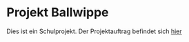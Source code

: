 # Projekt Ballwippe 

Dies ist ein Schulprojekt. Der Projektauftrag befindet sich [hier](docs/Konstruktionsauftrag%20Ballwippe.pdf)